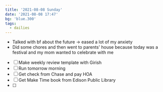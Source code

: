 ```yaml
---
title: '2021-08-08 Sunday'
date: '2021-08-08 17:47'
bg: 'blue.300' 
tags:
  - dailies
---
```


- Talked with bf about the future -> eased a lot of my anxiety
- Did some chores and then went to parents' house because today was a festival and my mom wanted to celebrate with me
-   [ ] Make weekly review template with Girish
-   [ ] Run tomorrow morning
-   [ ] Get check from Chase and pay HOA
-   [ ] Get Make Time book from Edison Public Library
-   [ ]